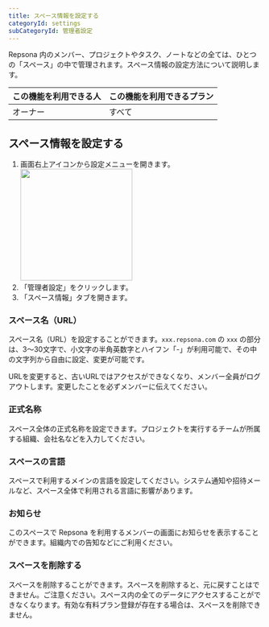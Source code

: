 ```yaml
---
title: スペース情報を設定する
categoryId: settings
subCategoryId: 管理者設定
---
```


Repsona 内のメンバー、プロジェクトやタスク、ノートなどの全ては、ひとつの「スペース」の中で管理されます。スペース情報の設定方法について説明します。

|この機能を利用できる人|この機能を利用できるプラン|
|---|---|
|オーナー|すべて|

## スペース情報を設定する

1. 画面右上アイコンから設定メニューを開きます。<br><img src="/images/help/menu-button.png" width="222">
2. 「管理者設定」をクリックします。
3. 「スペース情報」タブを開きます。

### スペース名（URL）

スペース名（URL）を設定することができます。`xxx.repsona.com` の `xxx` の部分は、3〜30文字で、小文字の半角英数字とハイフン「-」が利用可能で、その中の文字列から自由に設定、変更が可能です。

URLを変更すると、古いURLではアクセスができなくなり、メンバー全員がログアウトします。変更したことを必ずメンバーに伝えてください。

### 正式名称

スペース全体の正式名称を設定できます。プロジェクトを実行するチームが所属する組織、会社名などを入力してください。

### スペースの言語

スペースで利用するメインの言語を設定してください。システム通知や招待メールなど、スペース全体で利用される言語に影響があります。

### お知らせ

このスペースで Repsona を利用するメンバーの画面にお知らせを表示することができます。組織内での告知などにご利用ください。

### スペースを削除する

スペースを削除することができます。スペースを削除すると、元に戻すことはできません。ご注意ください。スペース内の全てのデータにアクセスすることができなくなります。有効な有料プラン登録が存在する場合は、スペースを削除できません。
